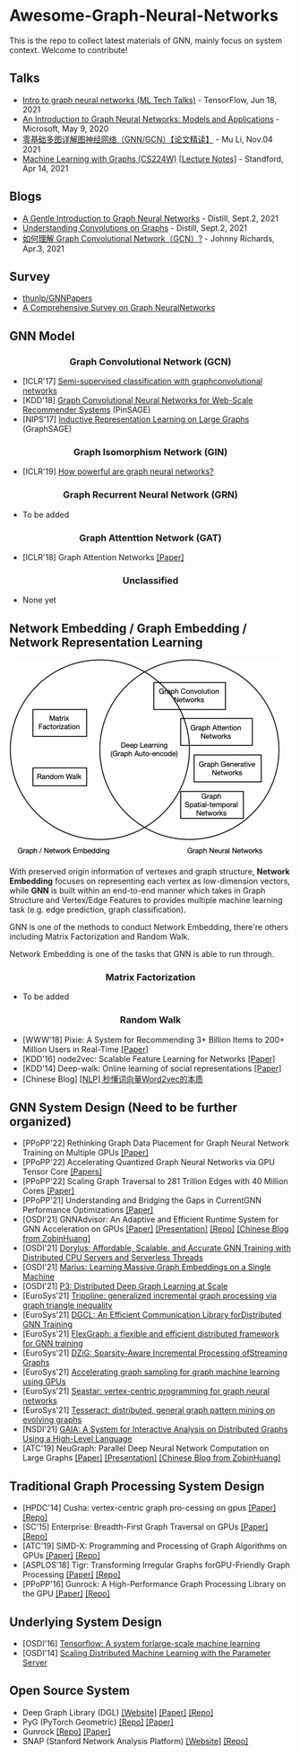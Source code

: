 # Awesome-Graph-Neural-Networks
This is the repo to collect latest materials of GNN, mainly focus on system context. Welcome to contribute!

## Talks
* [Intro to graph neural networks (ML Tech Talks)](https://www.youtube.com/watch?v=8owQBFAHw7E) - TensorFlow, Jun 18, 2021
* [An Introduction to Graph Neural Networks: Models and Applications](https://www.youtube.com/watch?v=zCEYiCxrL_0) - Microsoft, May 9, 2020
* [零基础多图详解图神经网络（GNN/GCN）【论文精读】](https://www.bilibili.com/video/BV1iT4y1d7zP/) - Mu Li, Nov.04 2021
* [Machine Learning with Graphs (CS224W)](https://www.youtube.com/watch?v=JAB_plj2rbA&list=PLoROMvodv4rPLKxIpqhjhPgdQy7imNkDn) [[Lecture Notes]](https://snap-stanford.github.io/cs224w-notes/) - Standford, Apr 14, 2021 

## Blogs
* [A Gentle Introduction to Graph Neural Networks](https://distill.pub/2021/gnn-intro/) - Distill, Sept.2, 2021
* [Understanding Convolutions on Graphs](https://di]still.pub/2021/understanding-gnns/) - Distill, Sept.2, 2021
* [如何理解 Graph Convolutional Network（GCN）?](https://www.zhihu.com/question/54504471) - Johnny Richards, Apr.3, 2021

## Survey
* [thunlp/GNNPapers](https://github.com/thunlp/GNNPapers)
* [A Comprehensive Survey on Graph NeuralNetworks](https://arxiv.org/pdf/1901.00596.pdf)



## GNN Model
<div align="center"><h3>Graph Convolutional Network (GCN)</h3></div>

* [ICLR'17] [Semi-supervised classification with graphconvolutional networks](https://arxiv.org/pdf/1609.02907.pdf)
* [KDD'18] [Graph Convolutional Neural Networks for Web-Scale Recommender Systems](https://dl.acm.org/doi/abs/10.1145/3219819.3219890) (PinSAGE)
* [NIPS'17] [Inductive Representation Learning on Large Graphs](https://proceedings.neurips.cc/paper/2017/hash/5dd9db5e033da9c6fb5ba83c7a7ebea9-Abstract.html) (GraphSAGE)

<div align="center"><h3>Graph Isomorphism Network (GIN)</h3></div>

* [ICLR'19] [How powerful are graph neural networks?](https://arxiv.org/abs/1810.00826)

<div align="center"><h3>Graph Recurrent Neural Network (GRN)</h3></div>

* To be added

<div align="center"><h3>Graph Attenttion Network (GAT)</h3></div>

* [ICLR'18] Graph Attention Networks [[Paper]](https://arxiv.org/abs/1710.10903)


<div align="center"><h3>Unclassified</h3></div>

* None yet

## Network Embedding / Graph Embedding / Network Representation Learning

![](./doc/network_embedding_gnn.png)

With preserved origin information of vertexes and graph structure, **Network Embedding** focuses on representing each vertex as low-dimension vectors, while **GNN** is built within an end-to-end manner which takes in Graph Structure and Vertex/Edge Features to provides multiple machine learning task (e.g. edge prediction, graph classification). 

GNN is one of the methods to conduct Network Embedding, there're others including Matrix Factorization and Random Walk.

Network Embedding is one of the tasks that GNN is able to run through.
 
<div align="center"><h3>Matrix Factorization</h3></div>

* To be added

<div align="center"><h3>Random Walk</h3></div>

* [WWW'18] Pixie: A System for Recommending 3+ Billion Items to 200+ Million Users in Real-Time [[Paper]](https://dl.acm.org/doi/abs/10.1145/3178876.3186183)
* [KDD'16] node2vec: Scalable Feature Learning for Networks [[Paper]](https://dl.acm.org/doi/abs/10.1145/2939672.2939754)
* [KDD'14] Deep-walk: Online learning of social representations [[Paper]](https://dl.acm.org/doi/abs/10.1145/2623330.2623732)
* [Chinese Blog] [[NLP] 秒懂词向量Word2vec的本质](https://zhuanlan.zhihu.com/p/26306795)

## GNN System Design (Need to be further organized) 
* [PPoPP'22] Rethinking Graph Data Placement for Graph Neural Network Training on Multiple GPUs [[Paper]](https://ppopp22.sigplan.org/details/PPoPP-2022-main-conference/37/POSTER-Rethinking-Graph-Data-Placement-for-Graph-Neural-Network-Training-on-Multiple)
* [PPoPP'22] Accelerating Quantized Graph Neural Networks via GPU Tensor Core [[Papers]](https://ppopp22.sigplan.org/details/PPoPP-2022-main-conference/10/QGTC-Accelerating-Quantized-Graph-Neural-Networks-via-GPU-Tensor-Core)
* [PPoPP'22] Scaling Graph Traversal to 281 Trillion Edges with 40 Million Cores [[Paper]](https://ppopp22.sigplan.org/details/PPoPP-2022-main-conference/5/Scaling-Graph-Traversal-to-281-Trillion-Edges-with-40-Million-Cores)
* [PPoPP'21] Understanding and Bridging the Gaps in CurrentGNN Performance Optimizations [[Paper]](https://dl.acm.org/doi/10.1145/3437801.3441585)
* [OSDI'21] GNNAdvisor: An Adaptive and Efficient Runtime System for GNN Acceleration on GPUs [[Paper]](https://www.usenix.org/conference/osdi21/presentation/wang-yuke) [[Presentation]](https://www.youtube.com/watch?v=K8Q7Dgko0Gs) [[Repo]](https://github.com/YukeWang96/OSDI21_AE) [[Chinese Blog from ZobinHuang]](https://zobinhuang.github.io/sec_learning/Tech_Cloud_Network/Graph_Neural_Network_System_OSDI_21_GNNAdvisor/index.html)
* [OSDI'21] [Dorylus: Affordable, Scalable, and Accurate GNN Training with Distributed CPU Servers and Serverless Threads](https://www.usenix.org/conference/osdi21/presentation/thorpe)
* [OSDI'21] [Marius: Learning Massive Graph Embeddings on a Single Machine](https://www.usenix.org/conference/osdi21/presentation/mohoney)
* [OSDI'21] [P3: Distributed Deep Graph Learning at Scale](https://www.usenix.org/conference/osdi21/presentation/gandhi)
* [EuroSys'21] [Tripoline: generalized incremental graph processing via graph triangle inequality](https://dl.acm.org/doi/10.1145/3447786.3456226)
* [EuroSys'21] [DGCL: An Efficient Communication Library forDistributed GNN Training](https://dl.acm.org/doi/abs/10.1145/3447786.3456233)
* [EuroSys'21] [FlexGraph: a flexible and efficient distributed framework for GNN training](https://dl.acm.org/doi/10.1145/3447786.3456229)
* [EuroSys'21] [DZiG: Sparsity-Aware Incremental Processing ofStreaming Graphs](https://dl.acm.org/doi/10.1145/3447786.3456230)
* [EuroSys'21] [Accelerating graph sampling for graph machine learning using GPUs](https://dl.acm.org/doi/10.1145/3447786.3456244)
* [EuroSys'21] [Seastar: vertex-centric programming for graph neural networks](https://dl.acm.org/doi/10.1145/3447786.3456247)
* [EuroSys'21] [Tesseract: distributed, general graph pattern mining on evolving graphs](https://dl.acm.org/doi/10.1145/3447786.3456253)
* [NSDI'21] [GAIA: A System for Interactive Analysis on Distributed Graphs Using a High-Level Language](https://www.usenix.org/conference/nsdi21/presentation/qian-zhengping)
* [ATC'19] NeuGraph: Parallel Deep Neural Network Computation on Large Graphs [[Paper]](https://www.usenix.org/conference/atc19/presentation/ma) [[Presentation]](https://www.youtube.com/watch?v=avAiAy6VX4M) [[Chinese Blog from ZobinHuang]](https://zobinhuang.github.io/sec_learning/Tech_Cloud_Network/Graph_Neural_Network_System_ATC_19_NeuGraph/index.html)

## Traditional Graph Processing System Design
* [HPDC'14] Cusha:  vertex-centric graph pro-cessing on gpus [[Paper]](https://dl.acm.org/doi/pdf/10.1145/2600212.2600227) [[Repo]](https://github.com/farkhor/CuSha)
* [SC'15] Enterprise: Breadth-First Graph Traversal on GPUs  [[Paper]](https://dl.acm.org/doi/pdf/10.1145/2807591.2807594) [[Repo]](https://github.com/iHeartGraph/Enterprise)
* [ATC'19] SIMD-X: Programming and Processing of Graph Algorithms on GPUs [[Paper]](https://www.usenix.org/system/files/atc19-liu-hang.pdf) [[Repo]](https://github.com/asherliu/simd-x)
* [ASPLOS'18] Tigr: Transforming Irregular Graphs forGPU-Friendly Graph Processing [[Paper]](https://dl.acm.org/doi/pdf/10.1145/3296957.3173180) [[Repo]](https://github.com/AutomataLab/Tigr)
* [PPoPP'16] Gunrock: A High-Performance Graph Processing Library on the GPU [[Paper]](https://dl.acm.org/doi/abs/10.1145/2851141.2851145) [[Repo]](https://github.com/gunrock/gunrock)

## Underlying System Design
* [OSDI'16] [Tensorflow: A system forlarge-scale machine learning](https://www.usenix.org/system/files/conference/osdi16/osdi16-abadi.pdf)
* [OSDI'14] [Scaling Distributed Machine Learning  with the Parameter Server](https://www.usenix.org/conference/osdi14/technical-sessions/presentation/li_mu)

## Open Source System
* Deep Graph Library (DGL) [[Website]](https://www.dgl.ai/) [[Paper]](https://arxiv.org/abs/1909.01315) [[Repo]](https://github.com/dmlc/dgl)
* PyG (PyTorch Geometric) [[Repo]](https://github.com/pyg-team/pytorch_geometric) [[Paper]](https://arxiv.org/abs/1903.02428)
* Gunrock [[Repo]](https://github.com/gunrock/gunrock) [[Paper]](https://dl.acm.org/doi/abs/10.1145/2851141.2851145)
* SNAP (Stanford Network Analysis Platform) [[Website]](http://snap.stanford.edu/snap/index.html) [[Repo]](https://github.com/snap-stanford/snap)
